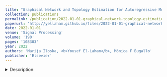 ```yaml
---
title: "Graphical Network and Topology Estimation for Autoregressive Models using Gibbs Sampling"
collection: publications
permalink: /publication/2022-01-01-graphical-network-topology-estimation-autoregressive-gibbs
paperurl: 'http://yellaham.github.io/files/2022-01-01-graphical-network-topology-estimation-autoregressive-gibbs.pdf'
date: 2022-01-01
venue: 'Signal Processing'
volume: '190'
pages: '108303'
year: 2022
authors: 'Marija Iloska, <b>Yousef El-Laham</b>, Mónica F Bugallo'
publisher: 'Elsevier'
---
```


<details>
<summary>Description</summary>
<br>
In this paper, we propose novel strategies based on Gibbs sampling for the estimation of the coefficients and topology 
of a graphical network represented by a first-order vector autoregressive model. As the topology and the coefficients 
are closely related, obtaining their Markov chains together is a nontrivial task. When incorporating both in a 
Gibbs-based sampler, the topology samples at each iteration are decisive factors in how information for the 
corresponding coefficient samples is propagated. We propose new Gibbs-based samplers that differ in the sampling 
strategies and scanning order used for their operation. We ran a series of experiments on simulated data to analyze and 
compare the samplers' performances with dimension of data, data size, and choice of prior. The best performing sampler 
was also applied to real data related to a financial network. Converged Markov chains of coefficient and topology 
elements of the network attest to the method's validity, and plots illustrating posterior distributions of the 
predicted data against the observed data indicate promising inference for real data applications.
</details>